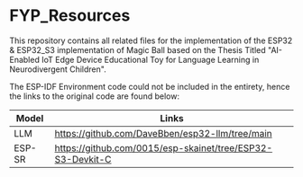 # FYP_Resources
This repository contains all related files for the implementation of the ESP32 &amp; ESP32_S3 implementation of Magic Ball based on the Thesis Titled "AI-Enabled IoT Edge Device Educational Toy for Language Learning in Neurodivergent Children".

The ESP-IDF Environment code could not be included in the entirety, hence the links to the original code are found below: 

| Model | Links |
| --- | --- |
| LLM | https://github.com/DaveBben/esp32-llm/tree/main |
| ESP-SR | https://github.com/0015/esp-skainet/tree/ESP32-S3-Devkit-C |
